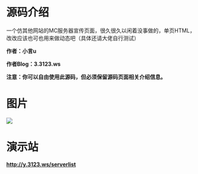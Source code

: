 # 源码介绍

一个仿其他网站的MC服务器宣传页面，很久很久以闲着没事做的，单页HTML，改改应该也可也用来做动态吧（具体还请大佬自行测试）

**作者：小言u**

**作者Blog：3.3123.ws**

**注意：你可以自由使用此源码，但必须保留源码页面相关介绍信息。**

# 图片
![](https://ae02.alicdn.com/kf/U0336d8f4487c4b8b85b1013598aceb91P.jpg)
# 演示站

**http://y.3123.ws/serverlist**
